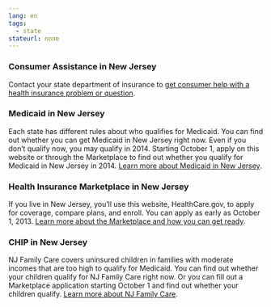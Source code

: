 ```yaml
--- 
lang: en 
tags: 
  - state
stateurl: none 
--- 
```


### Consumer Assistance in New Jersey

Contact your state department of insurance to [get consumer help with a health insurance problem or question](http://www.state.nj.us/dobi/consumer.htm).

### Medicaid in New Jersey

Each state has different rules about who qualifies for Medicaid. You can find out whether you can get Medicaid in New Jersey right now. Even if you don’t qualify now, you may qualify in 2014. Starting October 1, apply on this website or through the Marketplace to find out whether you qualify for Medicaid in New Jersey in 2014. [Learn more about Medicaid in New Jersey](http://www.state.nj.us/humanservices/dmahs/clients/medicaid/).

### Health Insurance Marketplace in New Jersey

If you live in New Jersey, you’ll use this website, HealthCare.gov, to apply for coverage, compare plans, and enroll. You can apply as early as October 1, 2013. [Learn more about the Marketplace and how you can get ready](/how-can-i-get-ready-to-enroll-in-the-marketplace).

### CHIP in New Jersey

NJ Family Care covers uninsured children in families with moderate incomes that are too high to qualify for Medicaid. You can find out whether your children qualify for NJ Family Care right now. Or you can fill out a Marketplace application starting October 1 and find out whether your children qualify. [Learn more about NJ Family Care](http://www.njfamilycare.org/).
